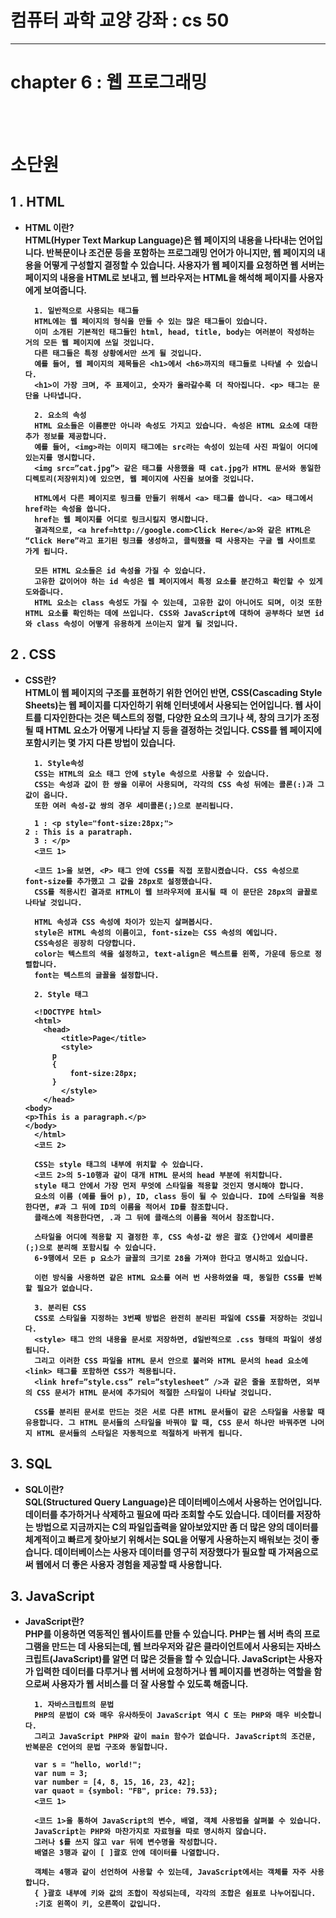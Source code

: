 # 컴퓨터 과학 교양 강좌 : cs 50

---

# chapter 6 : 웹 프로그래밍

<br> <br>

# 소단원

## <b> 1 . HTML

- HTML 이란? <br>
  HTML(Hyper Text Markup Language)은 웹 페이지의 내용을 나타내는 언어입니다. 반복문이나 조건문 등을 포함하는 프로그래밍 언어가 아니지만, 웹 페이지의 내용을 어떻게 구성할지 결정할 수 있습니다. 사용자가 웹 페이지를 요청하면 웹 서버는 페이지의 내용을 HTML로 보내고, 웹 브라우저는 HTML을 해석해 페이지를 사용자에게 보여줍니다.

        1. 일반적으로 사용되는 태그들
        HTML에는 웹 페이지의 형식을 만들 수 있는 많은 태그들이 있습니다.
        이미 소개된 기본적인 태그들인 html, head, title, body는 여러분이 작성하는 거의 모든 웹 페이지에 쓰일 것입니다.
        다른 태그들은 특정 상황에서만 쓰게 될 것입니다.
        예를 들어, 웹 페이지의 제목들은 <h1>에서 <h6>까지의 태그들로 나타낼 수 있습니다.
        <h1>이 가장 크며, 주 표제이고, 숫자가 올라갈수록 더 작아집니다. <p> 태그는 문단을 나타냅니다.

        2. 요소의 속성
        HTML 요소들은 이름뿐만 아니라 속성도 가지고 있습니다. 속성은 HTML 요소에 대한 추가 정보를 제공합니다.
        예를 들어, <img>라는 이미지 태그에는 src라는 속성이 있는데 사진 파일이 어디에 있는지를 명시합니다.
        <img src=”cat.jpg”> 같은 태그를 사용했을 때 cat.jpg가 HTML 문서와 동일한 디렉토리(저장위치)에 있으면, 웹 페이지에 사진을 보여줄 것입니다.

        HTML에서 다른 페이지로 링크를 만들기 위해서 <a> 태그를 씁니다. <a> 태그에서 href라는 속성을 씁니다.
        href는 웹 페이지를 어디로 링크시킬지 명시합니다.
        결과적으로, <a href=http://google.com>Click Here</a>와 같은 HTML은 “Click Here”라고 표기된 링크를 생성하고, 클릭했을 때 사용자는 구글 웹 사이트로 가게 됩니다.

        모든 HTML 요소들은 id 속성을 가질 수 있습니다.
        고유한 값이어야 하는 id 속성은 웹 페이지에서 특정 요소를 분간하고 확인할 수 있게 도와줍니다.
        HTML 요소는 class 속성도 가질 수 있는데, 고유한 값이 아니어도 되며, 이것 또한 HTML 요소를 확인하는 데에 쓰입니다. CSS와 JavaScript에 대하여 공부하다 보면 id와 class 속성이 어떻게 유용하게 쓰이는지 알게 될 것입니다.

## <b> 2 . CSS

- CSS란? <br>
  HTML이 웹 페이지의 구조를 표현하기 위한 언어인 반면, CSS(Cascading Style Sheets)는 웹 페이지를 디자인하기 위해 인터넷에서 사용되는 언어입니다. 웹 사이트를 디자인한다는 것은 텍스트의 정렬, 다양한 요소의 크기나 색, 창의 크기가 조정될 때 HTML 요소가 어떻게 나타날 지 등을 결정하는 것입니다. CSS를 웹 페이지에 포함시키는 몇 가지 다른 방법이 있습니다.

        1. Style속성
        CSS는 HTML의 요소 태그 안에 style 속성으로 사용할 수 있습니다.
        CSS는 속성과 값이 한 쌍을 이루어 사용되며, 각각의 CSS 속성 뒤에는 콜론(:)과 그 값이 옵니다.
        또한 여러 속성-값 쌍의 경우 세미콜론(;)으로 분리됩니다.

        1 : <p style="font-size:28px;">
      2 : This is a paratraph.
        3 : </p>
        <코드 1>

        <코드 1>을 보면, <P> 태그 안에 CSS를 직접 포함시켰습니다. CSS 속성으로 font-size를 추가했고 그 값을 28px로 설정했습니다.
        CSS를 적용시킨 결과로 HTML이 웹 브라우저에 표시될 때 이 문단은 28px의 글꼴로 나타날 것입니다.

        HTML 속성과 CSS 속성에 차이가 있는지 살펴봅시다.
        style은 HTML 속성의 이름이고, font-size는 CSS 속성의 예입니다.
        CSS속성은 굉장히 다양합니다.
        color는 텍스트의 색을 설정하고, text-align은 텍스트를 왼쪽, 가운데 등으로 정렬합니다.
        font는 텍스트의 글꼴을 설정합니다.

        2. Style 태그

        <!DOCTYPE html>
        <html>
          <head>
              <title>Page</title>
              <style>
      	    p
      	    {
      		    font-size:28px;
      	    }
              </style>
          </head>
      <body>
      <p>This is a paragraph.</p>
      </body>
        </html>
        <코드 2>

        CSS는 style 태그의 내부에 위치할 수 있습니다.
        <코드 2>의 5-10행과 같이 대개 HTML 문서의 head 부분에 위치합니다.
        style 태그 안에서 가장 먼저 무엇에 스타일을 적용할 것인지 명시해야 합니다.
        요소의 이름 (예를 들어 p), ID, class 등이 될 수 있습니다. ID에 스타일을 적용한다면, #과 그 뒤에 ID의 이름을 적어서 ID를 참조합니다.
        클래스에 적용한다면, .과 그 뒤에 클래스의 이름을 적어서 참조합니다.

        스타일을 어디에 적용할 지 결정한 후, CSS 속성-값 쌍은 괄호 {}안에서 세미콜론(;)으로 분리해 포함시킬 수 있습니다.
        6-9행에서 모든 p 요소가 글꼴의 크기로 28을 가져야 한다고 명시하고 있습니다.

        이런 방식을 사용하면 같은 HTML 요소를 여러 번 사용하였을 때, 동일한 CSS를 반복할 필요가 없습니다.

        3. 분리된 CSS
        CSS로 스타일을 지정하는 3번째 방법은 완전히 분리된 파일에 CSS를 저장하는 것입니다.
        <style> 태그 안의 내용을 문서로 저장하면, d일반적으로 .css 형태의 파일이 생성됩니다.
        그리고 이러한 CSS 파일을 HTML 문서 안으로 불러와 HTML 문서의 head 요소에 <link> 태그를 포함하면 CSS가 적용됩니다.
        <link href=”style.css” rel=”stylesheet” />과 같은 줄을 포함하면, 외부의 CSS 문서가 HTML 문서에 추가되어 적절한 스타일이 나타날 것입니다.

        CSS를 분리된 문서로 만드는 것은 서로 다른 HTML 문서들이 같은 스타일을 사용할 때 유용합니다. 그 HTML 문서들의 스타일을 바꿔야 할 때, CSS 문서 하나만 바꿔주면 나머지 HTML 문서들의 스타일은 자동적으로 적절하게 바뀌게 됩니다.

## <b> 3. SQL

- SQL이란? <br>
  SQL(Structured Query Language)은 데이터베이스에서 사용하는 언어입니다. 데이터를 추가하거나 삭제하고 필요에 따라 조회할 수도 있습니다. 데이터를 저장하는 방법으로 지금까지는 C의 파일입출력을 알아보았지만 좀 더 많은 양의 데이터를 체계적이고 빠르게 찾아보기 위해서는 SQL을 어떻게 사용하는지 배워보는 것이 좋습니다. 데이터베이스는 사용자 데이터를 영구히 저장했다가 필요할 때 가져옴으로써 웹에서 더 좋은 사용자 경험을 제공할 때 사용합니다.

## <b> 3. JavaScript

- JavaScript란? <br>
  PHP를 이용하면 역동적인 웹사이트를 만들 수 있습니다. PHP는 웹 서버 측의 프로그램을 만드는 데 사용되는데, 웹 브라우저와 같은 클라이언트에서 사용되는 자바스크립트(JavaScript)를 알면 더 많은 것들을 할 수 있습니다. JavaScript는 사용자가 입력한 데이터를 다루거나 웹 서버에 요청하거나 웹 페이지를 변경하는 역할을 함으로써 사용자가 웹 서비스를 더 잘 사용할 수 있도록 해줍니다.

        1. 자바스크립트의 문법
        PHP의 문법이 C와 매우 유사하듯이 JavaScript 역시 C 또는 PHP와 매우 비슷합니다.
        그리고 JavaScript PHP와 같이 main 함수가 없습니다. JavaScript의 조건문, 반복문은 C언어의 문법 구조와 동일합니다.

        var s = "hello, world!";
        var num = 3;
        var number = [4, 8, 15, 16, 23, 42];
        var quaot = {symbol: "FB", price: 79.53};
        <코드 1>

        <코드 1>을 통하여 JavaScript의 변수, 배열, 객체 사용법을 살펴볼 수 있습니다.
        JavaScript는 PHP와 마찬가지로 자료형을 따로 명시하지 않습니다.
        그러나 $를 쓰지 않고 var 뒤에 변수명을 작성합니다.
        배열은 3행과 같이 [ ]괄호 안에 데이터를 나열합니다.

        객체는 4행과 같이 선언하여 사용할 수 있는데, JavaScript에서는 객체를 자주 사용합니다.
        { }괄호 내부에 키와 값의 조합이 작성되는데, 각각의 조합은 쉼표로 나누어집니다.
        :기호 왼쪽이 키, 오른쪽이 값입니다.
